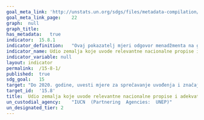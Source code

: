```yaml
---
goal_meta_link:	'http://unstats.un.org/sdgs/files/metadata-compilation/Metadata-Goal-15.pdf'
goal_meta_link_page:	22
graph:	null
graph_title:	
has_metadata:	true
indicator:	15.8.1
indicator_definition:	"Ovaj pokazatelj mjeri odgovor menadžmenta na globalnoj razini, praćenjem invazivnih zakona o stranim vrstama za kontrolu i prevenciju na nacionalnoj i međunarodnoj razini. Što više zemalja s zakonima vezanim uz invazivne vrste (IAS) i biosigurnost, to je veća globalna predanost kontroli prijetnje biološkoj raznolikosti od strane stranih invazivnih vrsta. Što je veći broj međunarodnih politika relevantnih za međunarodne računovodstvene standarde i što je veća razina nacionalne predanosti tim, to je veća globalna predanost nadziranju MRS-a. Što više međunarodnih sporazuma, zemlja je strana od onih koji su snažno počinili zemlju da kontroliraju MRS"
indicator_name:	Udio zemalja koje uvode relevantne nacionalne propise i adekvatne resurse za prevenciju ili kontrolu invazivnih stranih vrsta
indicator_variable:	null
layout:	indicator
permalink:	/15-8-1/
published:	true  
sdg_goal:	15
target:	"Do 2020. godine, uvesti mjere za sprečavanje uvođenja i značajno smanjenje utjecaja invazivnih stranih vrsta na kopnene i vodene ekosustave i kontrolu ili iskorjenjivanje prioritetnih vrsta"
target_id:	'15.8'
title:	Udio zemalja koje uvode relevantne nacionalne propise i adekvatne resurse za prevenciju ili kontrolu invazivnih stranih vrsta
un_custodial_agency:	"IUCN  (Partnering  Agencies:  UNEP)"
un_designated_tier:	2
---
```

